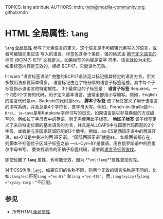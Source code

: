 TOPICS: lang attribute
AUTHORS: mdn; mdn@mozilla-community.org; github:mdn

# HTML 全局属性: `lang`

**`lang`** [全局属性](/zh-hans/webfrontend/HTML_Global_Attributes) 参与了元素语言的定义。这个语言是不可编辑元素写入的语言，或者可编辑元素应该
写入的语言。标签包含单个条目，值的格式由 [用于定义语言的标签 (BCP47)](http://www.ietf.org/rfc/bcp/bcp47.txt) IETF 文档定义。如果标签的内容是空字
符串，语言就设为未知。如果标签内容是无效的，根据 BCP47，它就设为无效。

!!! warn "语言标签语法"
    完整的BCP47语法足以标记极其特定的语言方言，但大多数用法都要简单得多。
    语言标记由连字符分隔的语言子标签组成，其中每个子标签指示该语言的特定属性。 3个最常见的子标签是：
    **语言子标签**
    Required。一个2或3个字符的代码，用于定义基本语言，通常全部用小写编写。例如，English的语言代码是`en`，Badeshi的代码是`bdz`。
    **脚本子标签**
    该子标签定义了用于该语言的书写系统，并且总是4个字符长，首字母大写。例如，French-in-Braille是`fr-Brai`，`ja-Kana`是用Katakana字母书写的日文。如果语言是以非常典型的方式编写的，例如拉丁字母表中的英语，则无需使用此子标签。
    **地区子标签**
     该子标签定义了来自特定位置的基本语言的方言，并且是ALLCAPS中与国家代码匹配的2个字母，或者是与非国家区域匹配的3个数字。例如，es-ES是西班牙语中的西班牙语，es-013是中美洲的西
     班牙语。 “国际西班牙语”就是es。
     如果两者都存在，则脚本子标签位于区域子标签之前 ––ru-Cyrl-BY是俄语，用白俄罗斯语中的西里尔字母书写。
     要查找语言的正确子标签代码，请参阅[语言子标签查找](https://r12a.github.io/app-subtags/)。

即使设置了 **`lang`** 属性，也可能无效，因为 **`xml:lang`**属性更加优先。

对于CSS伪类[`:lang`](/zh-hans/webfrontend/:lang)，如果它们的名称不同，则两个无效的语言名称是不同的。比如`:lang(es)`匹配`lang =“es-ES”`
和`lang =“es-419”`，而`:lang(xyzzy)`与`lang =“xyzzy-Zorp！”`不匹配。

## 参见

- 所有HTML[全局属性](/zh-hans/webfrontend/HTML_Global_Attributes).
